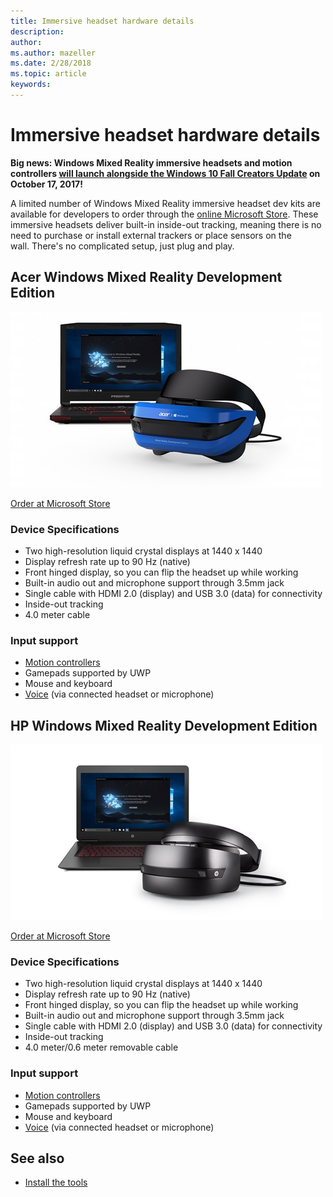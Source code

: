 ```yaml
---
title: Immersive headset hardware details
description: 
author: 
ms.author: mazeller
ms.date: 2/28/2018
ms.topic: article
keywords: 
---
```




# Immersive headset hardware details

**Big news: Windows Mixed Reality immersive headsets and motion controllers [will launch alongside the Windows 10 Fall Creators Update](https://blogs.windows.com/windowsexperience/2017/09/01/create-and-play-this-holiday-with-the-windows-10-fall-creators-update-coming-oct-17) on October 17, 2017!**

A limited number of Windows Mixed Reality immersive headset dev kits are available for developers to order through the [online Microsoft Store](https://www.microsoft.com/en-us/store/collections/VRandMixedrealityheadsets?cat0=devices&icid=VRMR-Cat-HLG03-Windows_Mixed_Reality-08022017-en_US). These immersive headsets deliver built-in inside-out tracking, meaning there is no need to purchase or install external trackers or place sensors on the wall. There's no complicated setup, just plug and play.

## Acer Windows Mixed Reality Development Edition

![Acer Windows Mixed Reality Development Edition headset](images/windows-mixed-reality-acer-1920x1080-rgb-500px.jpg)

[Order at Microsoft Store](https://www.microsoft.com/en-us/store/d/acer-windows-mixed-reality-headset-developer-edition/8pb4twx13m2n/7zt9)

### Device Specifications
* Two high-resolution liquid crystal displays at 1440 x 1440
* Display refresh rate up to 90 Hz (native)
* Front hinged display, so you can flip the headset up while working
* Built-in audio out and microphone support through 3.5mm jack
* Single cable with HDMI 2.0 (display) and USB 3.0 (data) for connectivity
* Inside-out tracking
* 4.0 meter cable

### Input support
* [Motion controllers](motion-controllers.md)
* Gamepads supported by UWP
* Mouse and keyboard
* [Voice](voice-input.md) (via connected headset or microphone)

## HP Windows Mixed Reality Development Edition

![HP Windows Mixed Reality Development Edition headset](images/winmr-hp-nc-1920x1080-rgb-500px.jpg)

[Order at Microsoft Store](https://www.microsoft.com/en-us/store/d/hp-windows-mixed-reality-headset-developer-edition/91thzqtvgspf/lpmq)

### Device Specifications
* Two high-resolution liquid crystal displays at 1440 x 1440
* Display refresh rate up to 90 Hz (native)
* Front hinged display, so you can flip the headset up while working
* Built-in audio out and microphone support through 3.5mm jack
* Single cable with HDMI 2.0 (display) and USB 3.0 (data) for connectivity
* Inside-out tracking
* 4.0 meter/0.6 meter removable cable

### Input support
* [Motion controllers](motion-controllers.md)
* Gamepads supported by UWP
* Mouse and keyboard
* [Voice](voice-input.md) (via connected headset or microphone)

## See also
* [Install the tools](install-the-tools.md)